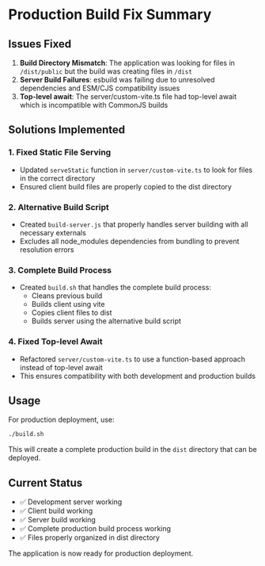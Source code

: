# Production Build Fix Summary

## Issues Fixed

1. **Build Directory Mismatch**: The application was looking for files in `/dist/public` but the build was creating files in `/dist`
2. **Server Build Failures**: esbuild was failing due to unresolved dependencies and ESM/CJS compatibility issues
3. **Top-level await**: The server/custom-vite.ts file had top-level await which is incompatible with CommonJS builds

## Solutions Implemented

### 1. Fixed Static File Serving
- Updated `serveStatic` function in `server/custom-vite.ts` to look for files in the correct directory
- Ensured client build files are properly copied to the dist directory

### 2. Alternative Build Script
- Created `build-server.js` that properly handles server building with all necessary externals
- Excludes all node_modules dependencies from bundling to prevent resolution errors

### 3. Complete Build Process
- Created `build.sh` that handles the complete build process:
  - Cleans previous build
  - Builds client using vite
  - Copies client files to dist
  - Builds server using the alternative build script

### 4. Fixed Top-level Await
- Refactored `server/custom-vite.ts` to use a function-based approach instead of top-level await
- This ensures compatibility with both development and production builds

## Usage

For production deployment, use:
```bash
./build.sh
```

This will create a complete production build in the `dist` directory that can be deployed.

## Current Status
- ✅ Development server working
- ✅ Client build working  
- ✅ Server build working
- ✅ Complete production build process working
- ✅ Files properly organized in dist directory

The application is now ready for production deployment.
